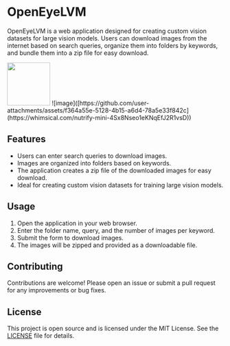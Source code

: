 # OpenEyeLVM

OpenEyeLVM is a web application designed for creating custom vision datasets for large vision models. Users can download images from the internet based on search queries, organize them into folders by keywords, and bundle them into a zip file for easy download.

<img src="[https://your-image-url.type](https://whimsical.com/nutrify-mini-4Sx8Nseo1eKNqEfJ2R1vsD)" width="100" height="100">
![image]([https://github.com/user-attachments/assets/f364a55e-5128-4b15-a6d4-78a5e33f842c](https://whimsical.com/nutrify-mini-4Sx8Nseo1eKNqEfJ2R1vsD))


## Features

- Users can enter search queries to download images.
- Images are organized into folders based on keywords.
- The application creates a zip file of the downloaded images for easy download.
- Ideal for creating custom vision datasets for training large vision models.


## Usage

1. Open the application in your web browser.
2. Enter the folder name, query, and the number of images per keyword.
3. Submit the form to download images.
4. The images will be zipped and provided as a downloadable file.

## Contributing

Contributions are welcome! Please open an issue or submit a pull request for any improvements or bug fixes.

## License

This project is open source and is licensed under the MIT License. See the [LICENSE](LICENSE) file for details.
